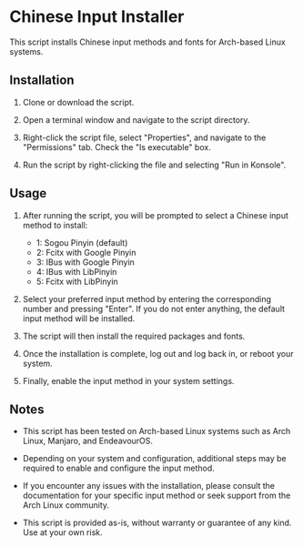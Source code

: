 # Chinese Input Installer

This script installs Chinese input methods and fonts for Arch-based Linux systems.

## Installation

1. Clone or download the script.

2. Open a terminal window and navigate to the script directory.

3. Right-click the script file, select "Properties", and navigate to the "Permissions" tab. Check the "Is executable" box.

4. Run the script by right-clicking the file and selecting "Run in Konsole".

## Usage

1. After running the script, you will be prompted to select a Chinese input method to install:

   - 1: Sogou Pinyin (default)
   - 2: Fcitx with Google Pinyin
   - 3: IBus with Google Pinyin
   - 4: IBus with LibPinyin
   - 5: Fcitx with LibPinyin

2. Select your preferred input method by entering the corresponding number and pressing "Enter". If you do not enter anything, the default input method will be installed.

3. The script will then install the required packages and fonts.

4. Once the installation is complete, log out and log back in, or reboot your system.

5. Finally, enable the input method in your system settings.

## Notes

- This script has been tested on Arch-based Linux systems such as Arch Linux, Manjaro, and EndeavourOS.

- Depending on your system and configuration, additional steps may be required to enable and configure the input method.

- If you encounter any issues with the installation, please consult the documentation for your specific input method or seek support from the Arch Linux community.

- This script is provided as-is, without warranty or guarantee of any kind. Use at your own risk.
